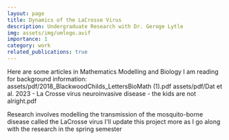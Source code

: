 ```yaml
---
layout: page
title: Dynamics of the LaCrosse Virus
description: Undergraduate Research with Dr. Geroge Lytle
img: assets/img/umlogo.avif
importance: 1
category: work
related_publications: true
---
```


Here are some articles in Mathematics Modelling and Biology I am reading for background information:
assets/pdf/2018_BlackwoodChilds_LettersBioMath (1).pdf
assets/pdf/Dat et al. 2023 - La Crosse virus neuroinvasive disease - the kids are not alright.pdf


Research involves modelling the transmission of the mosquito-borne disease called the LaCrosse virus
I'll update this project more as I go along with the research in the spring semester

